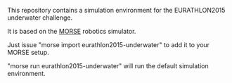 This repository contains a simulation environment for the EURATHLON2015 underwater challenge.

It is based on the [MORSE](https://www.openrobots.org/morse/doc/latest/morse.html) robotics simulator.

Just issue "morse import eurathlon2015-underwater" to add it to your MORSE setup.

"morse run eurathlon2015-underwater" will run the default simulation environment.
